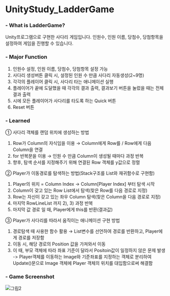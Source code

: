 # UnityStudy_LadderGame

### - What is LadderGame?
Unity프로그램으로 구현한 사다리 게임입니다.
인원수, 인원 이름, 당첨수, 당첨항목을 설정하여 게임을 진행할 수 있습니다.

### - Major Function
1) 인원수 설정, 인원 이름, 당첨수, 당첨항목 설정 가능
2) 사다리 생성버튼 클릭 시, 설정된 인원 수 만큼 사다리 자동생성(2~9명)
3) 각각의 플레이어 클릭 시, 사다리 타는 애니메이션 실행
4) 플레이어가 끝에 도달했을 때 각각의 결과 출력, 결과보기 버튼을 눌렀을 때는 전체 결과 출력
5) 시에 모든 플레이어가 사다리를 타도록 하는 Quick 버튼
6) Reset 버튼

### - Learned
① 사다리 객체를 랜덤 위치에 생성하는 방법
  1) Row가 Column의 자식임을 이용 → Column에게 Row를 / Row에게 다음 Column을 연결
  2) for 반복문을 이용 →  인원 수 만큼 Column이 생성될 때마다 과정 반복
  3) 향후, 탐색 순서를 지정해주기 위해 연결된 Row 객체를 y값으로 정렬


② Player가 이동경로를 탐색하는 방법(Stack구조를 List<Path>와 재귀함수로 구현함)
  1) Player의 위치 = Column Index → Column[Player Index] 부터 탐색 시작
  2) Column이 갖고 있는 Row List에서 탐색(찾은 Row를 다음 경로로 지정)
  3) Row는 자신이 갖고 있는 좌우 Column 탐색(찾은 Column을 다음 경로로 지정)
  4) 마지막 RowLineList 까지 2), 3) 과정 반복
  5) 마지막 값 경로 일 때, Player에게 this를 반환(결과값)
 
③ Player가 사다리를 따라서 움직이는 애니메이션 구현 방법
1) 경로탐색 때 사용한 함수 활용 → List<Path>변수를 선언하여 경로를 반환하고, Player에게 경로를 저장함
2) 이동 시, 해당 경로의 Position 값을 가져와서 이동
3) 이 때, 부모 객체에 따라 좌표 기준이 달라서 Positoin값이 일정하지 않은 문제 발생
    -> Player객체를 이동하는 Image와 기준좌표를 지정하는 객체로 분리하여 Update()문으로 Image 객체에 Player 객체의 위치를 대입함으로써 해결함

### - Game Screenshot
![그림2](https://user-images.githubusercontent.com/32055099/114312446-ac363780-9b2d-11eb-9f26-8c338943bb36.png)
